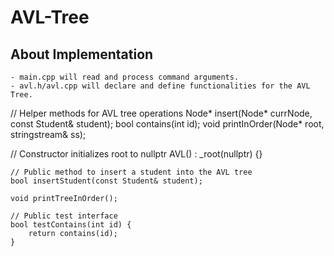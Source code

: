 # AVL-Tree


##  About Implementation 
    
    - main.cpp will read and process command arguments.
    - avl.h/avl.cpp will declare and define functionalities for the AVL Tree.

// Helper methods for AVL tree operations
Node* insert(Node* currNode, const Student& student);
bool contains(int id);
void printInOrder(Node* root, stringstream& ss);

// Constructor initializes root to nullptr
AVL() : _root(nullptr) {}

    // Public method to insert a student into the AVL tree
    bool insertStudent(const Student& student);

    void printTreeInOrder();

    // Public test interface
    bool testContains(int id) {
        return contains(id);
    }